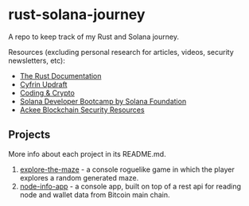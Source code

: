 # rust-solana-journey

A repo to keep track of my Rust and Solana journey.

Resources (excluding personal research for articles, videos, security newsletters, etc):

- [The Rust Documentation](https://doc.rust-lang.org/stable/)
- [Cyfrin Updraft](https://updraft.cyfrin.io)
- [Coding & Crypto](https://www.youtube.com/@CodingCrypto/playlists)
- [Solana Developer Bootcamp by Solana Foundation](https://solana.com/developers)
- [Ackee Blockchain Security Resources](https://ackee.xyz/)

## Projects

More info about each project in its README.md.

1. [explore-the-maze](./rust_basic_projects/explore-the-maze/) - a console roguelike game in which the player explores a random generated maze.
2. [node-info-app](./rust_basic_projects/node-info-app/) - a console app, built on top of a rest api for reading node and wallet data from Bitcoin main chain.
